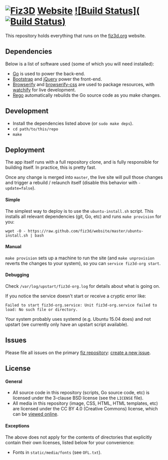 # [![Fiz3D](http://fiz3d.org/static/media/readme_small.png)](https://fiz3d.org) [Website](https://fiz3d.org/) [![Build Status](![Build Status](https://circleci.com/gh/fiz3d/website.svg?&style=shield))](https://circleci.com/gh/fiz3d/website)

This repository holds everything that runs on the [fiz3d.org](https://fiz3d.org) website.

## Dependencies

Below is a list of software used (some of which you will need installed):

- [Go](https://golang.org) is used to power the back-end.
- [Bootstrap](https://getbootstrap.com) and [jQuery](https://jquery.com) power the front-end.
- [Browserify](https://browserify.org) and [browserify-css](https://www.npmjs.com/package/browserify-css) are used to package resources, with [watchify](https://www.npmjs.com/package/watchify) for live development.
- [Rego](https://sourcegraph.com/github.com/sqs/rego) automatically rebuilds the Go source code as you make changes.

## Development

- Install the dependencies listed above (or `sudo make deps`).
- `cd path/to/this/repo`
- `make`

## Deployment

The app itself runs with a full repository clone, and is fully responsible for building itself. In practice, this is pretty fast.

Once any change is merged into `master`, the live site will pull those changes and trigger a rebuild / relaunch itself (disable this behavior with `-update=false`).

#### Simple

The simplest way to deploy is to use the `ubuntu-install.sh` script. This installs all relevant dependencies (git, Go, etc) and runs `make provision` for you:

```
wget -O - https://raw.github.com/fiz3d/website/master/ubuntu-install.sh | bash
```

#### Manual

`make provision` sets up a machine to run the site (and `make unprovision` reverts the changes to your system), so you can `service fiz3d-org start`.

#### Debugging

Check `/var/log/upstart/fiz3d-org.log` for details about what is going on.

If you notice the service doesn't start or receive a cryptic error like:

```
Failed to start fiz3d-org.service: Unit fiz3d-org.service failed to load: No such file or directory.
```

Your system probably uses systemd (e.g. Ubuntu 15.04 does) and not upstart (we currently only have an upstart script available).

## Issues

Please file all issues on the primary [fiz repository](https://github.com/fiz3d/fiz): [create a new issue](https://github.com/fiz3d/fiz/issues/new).

## License

#### General

- All source code in this repository (scripts, Go source code, etc) is licensed under the 3-clause BSD license (see the `LICENSE` file).
- All media in this repository (image, CSS, HTML, HTML templates, etc) are licensed under the CC BY 4.0 (Creative Commons) license, which can be [viewed online](https://creativecommons.org/licenses/by/4.0/).

#### Exceptions

The above does not apply for the contents of directories that explicitly contain their own licenses, listed below for your convenience:

- Fonts in `static/media/fonts` (see `OFL.txt`).
